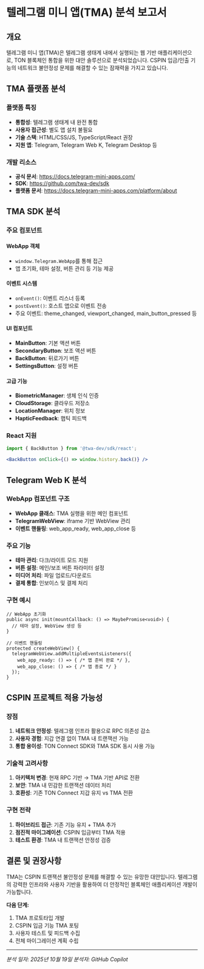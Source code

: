 # 텔레그램 미니 앱(TMA) 분석 보고서

## 개요

텔레그램 미니 앱(TMA)은 텔레그램 생태계 내에서 실행되는 웹 기반 애플리케이션으로, TON 블록체인 통합을 위한 대안 솔루션으로 분석되었습니다. CSPIN 입금/인출 기능의 네트워크 불안정성 문제를 해결할 수 있는 잠재력을 가지고 있습니다.

## TMA 플랫폼 분석

### 플랫폼 특징
- **통합성**: 텔레그램 생태계 내 완전 통합
- **사용자 접근성**: 별도 앱 설치 불필요
- **기술 스택**: HTML/CSS/JS, TypeScript/React 권장
- **지원 앱**: Telegram, Telegram Web K, Telegram Desktop 등

### 개발 리소스
- **공식 문서**: https://docs.telegram-mini-apps.com/
- **SDK**: https://github.com/twa-dev/sdk
- **플랫폼 문서**: https://docs.telegram-mini-apps.com/platform/about

## TMA SDK 분석

### 주요 컴포넌트

#### WebApp 객체
- `window.Telegram.WebApp`를 통해 접근
- 앱 초기화, 테마 설정, 버튼 관리 등 기능 제공

#### 이벤트 시스템
- `onEvent()`: 이벤트 리스너 등록
- `postEvent()`: 호스트 앱으로 이벤트 전송
- 주요 이벤트: theme_changed, viewport_changed, main_button_pressed 등

#### UI 컴포넌트
- **MainButton**: 기본 액션 버튼
- **SecondaryButton**: 보조 액션 버튼  
- **BackButton**: 뒤로가기 버튼
- **SettingsButton**: 설정 버튼

#### 고급 기능
- **BiometricManager**: 생체 인식 인증
- **CloudStorage**: 클라우드 저장소
- **LocationManager**: 위치 정보
- **HapticFeedback**: 햅틱 피드백

### React 지원
```jsx
import { BackButton } from '@twa-dev/sdk/react';

<BackButton onClick={() => window.history.back()} />
```

## Telegram Web K 분석

### WebApp 컴포넌트 구조
- **WebApp 클래스**: TMA 실행을 위한 메인 컴포넌트
- **TelegramWebView**: iframe 기반 WebView 관리
- **이벤트 핸들링**: web_app_ready, web_app_close 등

### 주요 기능
- **테마 관리**: 다크/라이트 모드 지원
- **버튼 설정**: 메인/보조 버튼 파라미터 설정
- **미디어 처리**: 파일 업로드/다운로드
- **결제 통합**: 인보이스 및 결제 처리

### 구현 예시
```tsx
// WebApp 초기화
public async init(mountCallback: () => MaybePromise<void>) {
  // 테마 설정, WebView 생성 등
}

// 이벤트 핸들링
protected createWebView() {
  telegramWebView.addMultipleEventsListeners({
    web_app_ready: () => { /* 앱 준비 완료 */ },
    web_app_close: () => { /* 앱 종료 */ }
  });
}
```

## CSPIN 프로젝트 적용 가능성

### 장점
1. **네트워크 안정성**: 텔레그램 인프라 활용으로 RPC 의존성 감소
2. **사용자 경험**: 지갑 연결 없이 TMA 내 트랜잭션 가능
3. **통합 용이성**: TON Connect SDK와 TMA SDK 동시 사용 가능

### 기술적 고려사항
1. **아키텍처 변경**: 현재 RPC 기반 → TMA 기반 API로 전환
2. **보안**: TMA 내 민감한 트랜잭션 데이터 처리
3. **호환성**: 기존 TON Connect 지갑 유지 vs TMA 전환

### 구현 전략
1. **하이브리드 접근**: 기존 기능 유지 + TMA 추가
2. **점진적 마이그레이션**: CSPIN 입금부터 TMA 적용
3. **테스트 환경**: TMA 내 트랜잭션 안정성 검증

## 결론 및 권장사항

TMA는 CSPIN 트랜잭션 불안정성 문제를 해결할 수 있는 유망한 대안입니다. 텔레그램의 강력한 인프라와 사용자 기반을 활용하여 더 안정적인 블록체인 애플리케이션 개발이 가능합니다.

**다음 단계:**
1. TMA 프로토타입 개발
2. CSPIN 입금 기능 TMA 포팅
3. 사용자 테스트 및 피드백 수집
4. 전체 마이그레이션 계획 수립

---

*분석 일자: 2025년 10월 19일*
*분석자: GitHub Copilot*